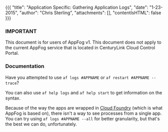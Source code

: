 {{{
  "title": "Application Specific: Gathering Application Logs",
  "date": "1-23-2015",
  "author": "Chris Sterling",
  "attachments": [],
  "contentIsHTML": false
}}}

### IMPORTANT

This document is for users of AppFog v1. This document does not apply to the current AppFog service that is located in CenturyLink Cloud Control Portal.

### Documentation


<p>Have you attempted to use <code>af logs #APPNAME</code> or <code>af restart #APPNAME --trace</code>?</p>
<p>You can also use <code>af help logs</code> and <code>af help start</code> to get information on the syntax.</p>
<p>Because of the way the apps are wrapped in <a href="https://cloudfoundry.org">Cloud Foundry</a> (which is what AppFog is based on), there isn't a way to see processes from a single app. You can try using <code>af logs #APPNAME --all</code> for better granularity, but that's the best we can do, unfortunately.</p>
